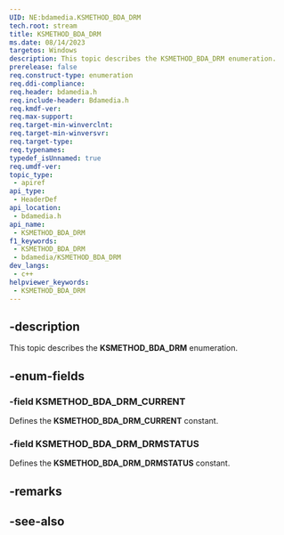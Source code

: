 ```yaml
---
UID: NE:bdamedia.KSMETHOD_BDA_DRM
tech.root: stream
title: KSMETHOD_BDA_DRM
ms.date: 08/14/2023
targetos: Windows
description: This topic describes the KSMETHOD_BDA_DRM enumeration.
prerelease: false
req.construct-type: enumeration
req.ddi-compliance: 
req.header: bdamedia.h
req.include-header: Bdamedia.h
req.kmdf-ver: 
req.max-support: 
req.target-min-winverclnt: 
req.target-min-winversvr: 
req.target-type: 
req.typenames: 
typedef_isUnnamed: true
req.umdf-ver: 
topic_type:
 - apiref
api_type:
 - HeaderDef
api_location:
 - bdamedia.h
api_name:
 - KSMETHOD_BDA_DRM
f1_keywords:
 - KSMETHOD_BDA_DRM
 - bdamedia/KSMETHOD_BDA_DRM
dev_langs:
 - c++
helpviewer_keywords:
 - KSMETHOD_BDA_DRM
---
```


## -description

This topic describes the **KSMETHOD_BDA_DRM** enumeration.

## -enum-fields

### -field KSMETHOD_BDA_DRM_CURRENT

Defines the **KSMETHOD_BDA_DRM_CURRENT** constant.

### -field KSMETHOD_BDA_DRM_DRMSTATUS

Defines the **KSMETHOD_BDA_DRM_DRMSTATUS** constant.

## -remarks

## -see-also
